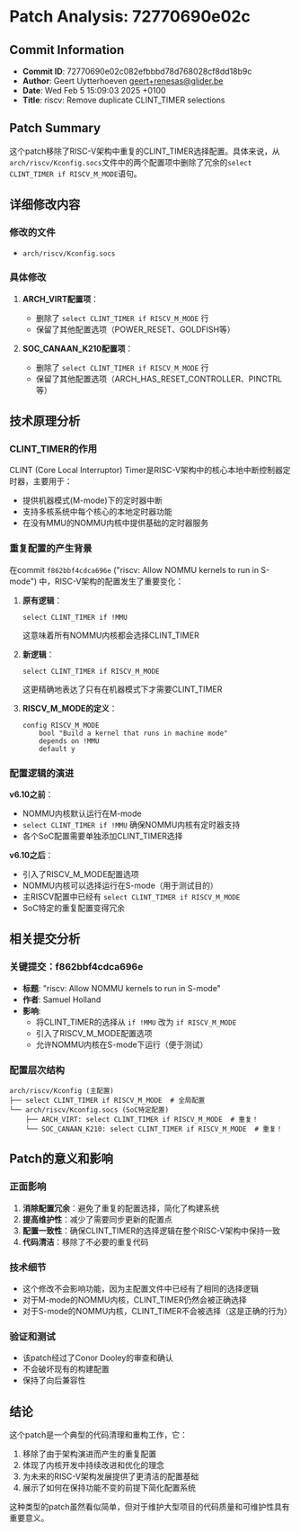 # Patch Analysis: 72770690e02c

## Commit Information
- **Commit ID**: 72770690e02c082efbbbd78d768028cf8dd18b9c
- **Author**: Geert Uytterhoeven <geert+renesas@glider.be>
- **Date**: Wed Feb 5 15:09:03 2025 +0100
- **Title**: riscv: Remove duplicate CLINT_TIMER selections

## Patch Summary

这个patch移除了RISC-V架构中重复的CLINT_TIMER选择配置。具体来说，从`arch/riscv/Kconfig.socs`文件中的两个配置项中删除了冗余的`select CLINT_TIMER if RISCV_M_MODE`语句。

## 详细修改内容

### 修改的文件
- `arch/riscv/Kconfig.socs`

### 具体修改
1. **ARCH_VIRT配置项**：
   - 删除了 `select CLINT_TIMER if RISCV_M_MODE` 行
   - 保留了其他配置选项（POWER_RESET、GOLDFISH等）

2. **SOC_CANAAN_K210配置项**：
   - 删除了 `select CLINT_TIMER if RISCV_M_MODE` 行
   - 保留了其他配置选项（ARCH_HAS_RESET_CONTROLLER、PINCTRL等）

## 技术原理分析

### CLINT_TIMER的作用
CLINT (Core Local Interruptor) Timer是RISC-V架构中的核心本地中断控制器定时器，主要用于：
- 提供机器模式(M-mode)下的定时器中断
- 支持多核系统中每个核心的本地定时器功能
- 在没有MMU的NOMMU内核中提供基础的定时器服务

### 重复配置的产生背景

在commit `f862bbf4cdca696e` ("riscv: Allow NOMMU kernels to run in S-mode") 中，RISC-V架构的配置发生了重要变化：

1. **原有逻辑**：
   ```
   select CLINT_TIMER if !MMU
   ```
   这意味着所有NOMMU内核都会选择CLINT_TIMER

2. **新逻辑**：
   ```
   select CLINT_TIMER if RISCV_M_MODE
   ```
   这更精确地表达了只有在机器模式下才需要CLINT_TIMER

3. **RISCV_M_MODE的定义**：
   ```
   config RISCV_M_MODE
       bool "Build a kernel that runs in machine mode"
       depends on !MMU
       default y
   ```

### 配置逻辑的演进

**v6.10之前**：
- NOMMU内核默认运行在M-mode
- `select CLINT_TIMER if !MMU` 确保NOMMU内核有定时器支持
- 各个SoC配置需要单独添加CLINT_TIMER选择

**v6.10之后**：
- 引入了RISCV_M_MODE配置选项
- NOMMU内核可以选择运行在S-mode（用于测试目的）
- 主RISCV配置中已经有 `select CLINT_TIMER if RISCV_M_MODE`
- SoC特定的重复配置变得冗余

## 相关提交分析

### 关键提交：f862bbf4cdca696e
- **标题**: "riscv: Allow NOMMU kernels to run in S-mode"
- **作者**: Samuel Holland
- **影响**: 
  - 将CLINT_TIMER的选择从 `if !MMU` 改为 `if RISCV_M_MODE`
  - 引入了RISCV_M_MODE配置选项
  - 允许NOMMU内核在S-mode下运行（便于测试）

### 配置层次结构
```
arch/riscv/Kconfig (主配置)
├── select CLINT_TIMER if RISCV_M_MODE  # 全局配置
└── arch/riscv/Kconfig.socs (SoC特定配置)
    ├── ARCH_VIRT: select CLINT_TIMER if RISCV_M_MODE  # 重复！
    └── SOC_CANAAN_K210: select CLINT_TIMER if RISCV_M_MODE  # 重复！
```

## Patch的意义和影响

### 正面影响
1. **消除配置冗余**：避免了重复的配置选择，简化了构建系统
2. **提高维护性**：减少了需要同步更新的配置点
3. **配置一致性**：确保CLINT_TIMER的选择逻辑在整个RISC-V架构中保持一致
4. **代码清洁**：移除了不必要的重复代码

### 技术细节
- 这个修改不会影响功能，因为主配置文件中已经有了相同的选择逻辑
- 对于M-mode的NOMMU内核，CLINT_TIMER仍然会被正确选择
- 对于S-mode的NOMMU内核，CLINT_TIMER不会被选择（这是正确的行为）

### 验证和测试
- 该patch经过了Conor Dooley的审查和确认
- 不会破坏现有的构建配置
- 保持了向后兼容性

## 结论

这个patch是一个典型的代码清理和重构工作，它：
1. 移除了由于架构演进而产生的重复配置
2. 体现了内核开发中持续改进和优化的理念
3. 为未来的RISC-V架构发展提供了更清洁的配置基础
4. 展示了如何在保持功能不变的前提下简化配置系统

这种类型的patch虽然看似简单，但对于维护大型项目的代码质量和可维护性具有重要意义。